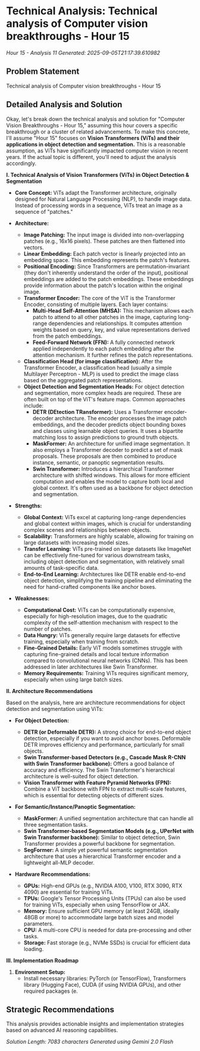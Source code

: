 # Technical Analysis: Technical analysis of Computer vision breakthroughs - Hour 15
*Hour 15 - Analysis 11*
*Generated: 2025-09-05T21:17:39.610982*

## Problem Statement
Technical analysis of Computer vision breakthroughs - Hour 15

## Detailed Analysis and Solution
Okay, let's break down the technical analysis and solution for "Computer Vision Breakthroughs - Hour 15," assuming this hour covers a specific breakthrough or a cluster of related advancements. To make this concrete, I'll assume "Hour 15" focuses on **Vision Transformers (ViTs) and their applications in object detection and segmentation.** This is a reasonable assumption, as ViTs have significantly impacted computer vision in recent years.  If the actual topic is different, you'll need to adjust the analysis accordingly.

**I. Technical Analysis of Vision Transformers (ViTs) in Object Detection & Segmentation**

*   **Core Concept:**  ViTs adapt the Transformer architecture, originally designed for Natural Language Processing (NLP), to handle image data. Instead of processing words in a sequence, ViTs treat an image as a sequence of "patches."

*   **Architecture:**
    *   **Image Patching:**  The input image is divided into non-overlapping patches (e.g., 16x16 pixels). These patches are then flattened into vectors.
    *   **Linear Embedding:** Each patch vector is linearly projected into an embedding space.  This embedding represents the patch's features.
    *   **Positional Encoding:**  Since Transformers are permutation-invariant (they don't inherently understand the order of the input), positional embeddings are added to the patch embeddings. These embeddings provide information about the patch's location within the original image.
    *   **Transformer Encoder:** The core of the ViT is the Transformer Encoder, consisting of multiple layers. Each layer contains:
        *   **Multi-Head Self-Attention (MHSA):**  This mechanism allows each patch to attend to all other patches in the image, capturing long-range dependencies and relationships.  It computes attention weights based on query, key, and value representations derived from the patch embeddings.
        *   **Feed-Forward Network (FFN):**  A fully connected network applied independently to each patch embedding after the attention mechanism.  It further refines the patch representations.
    *   **Classification Head (for image classification):** After the Transformer Encoder, a classification head (usually a simple Multilayer Perceptron - MLP) is used to predict the image class based on the aggregated patch representations.
    *   **Object Detection and Segmentation Heads:** For object detection and segmentation, more complex heads are required. These are often built on top of the ViT's feature maps. Common approaches include:
        *   **DETR (DEtection TRansformer):** Uses a Transformer encoder-decoder architecture.  The encoder processes the image patch embeddings, and the decoder predicts object bounding boxes and classes using learnable object queries.  It uses a bipartite matching loss to assign predictions to ground truth objects.
        *   **MaskFormer:**  An architecture for unified image segmentation.  It also employs a Transformer decoder to predict a set of mask proposals. These proposals are then combined to produce instance, semantic, or panoptic segmentation results.
        *   **Swin Transformer:** Introduces a hierarchical Transformer architecture with shifted windows. This allows for more efficient computation and enables the model to capture both local and global context. It's often used as a backbone for object detection and segmentation.

*   **Strengths:**
    *   **Global Context:** ViTs excel at capturing long-range dependencies and global context within images, which is crucial for understanding complex scenes and relationships between objects.
    *   **Scalability:**  Transformers are highly scalable, allowing for training on large datasets with increasing model sizes.
    *   **Transfer Learning:**  ViTs pre-trained on large datasets like ImageNet can be effectively fine-tuned for various downstream tasks, including object detection and segmentation, with relatively small amounts of task-specific data.
    *   **End-to-End Learning:** Architectures like DETR enable end-to-end object detection, simplifying the training pipeline and eliminating the need for hand-crafted components like anchor boxes.

*   **Weaknesses:**
    *   **Computational Cost:** ViTs can be computationally expensive, especially for high-resolution images, due to the quadratic complexity of the self-attention mechanism with respect to the number of patches.
    *   **Data Hungry:**  ViTs generally require large datasets for effective training, especially when training from scratch.
    *   **Fine-Grained Details:**  Early ViT models sometimes struggle with capturing fine-grained details and local texture information compared to convolutional neural networks (CNNs).  This has been addressed in later architectures like Swin Transformer.
    *   **Memory Requirements:** Training ViTs requires significant memory, especially when using large batch sizes.

**II. Architecture Recommendations**

Based on the analysis, here are architecture recommendations for object detection and segmentation using ViTs:

*   **For Object Detection:**
    *   **DETR (or Deformable DETR):** A strong choice for end-to-end object detection, especially if you want to avoid anchor boxes. Deformable DETR improves efficiency and performance, particularly for small objects.
    *   **Swin Transformer-based Detectors (e.g., Cascade Mask R-CNN with Swin Transformer backbone):**  Offers a good balance of accuracy and efficiency. The Swin Transformer's hierarchical architecture is well-suited for object detection.
    *   **Vision Transformer with Feature Pyramid Networks (FPN):**  Combine a ViT backbone with FPN to extract multi-scale features, which is essential for detecting objects of different sizes.

*   **For Semantic/Instance/Panoptic Segmentation:**
    *   **MaskFormer:**  A unified segmentation architecture that can handle all three segmentation tasks.
    *   **Swin Transformer-based Segmentation Models (e.g., UPerNet with Swin Transformer backbone):**  Similar to object detection, Swin Transformer provides a powerful backbone for segmentation.
    *   **SegFormer:** A simple yet powerful semantic segmentation architecture that uses a hierarchical Transformer encoder and a lightweight all-MLP decoder.

*   **Hardware Recommendations:**
    *   **GPUs:** High-end GPUs (e.g., NVIDIA A100, V100, RTX 3090, RTX 4090) are essential for training ViTs.
    *   **TPUs:**  Google's Tensor Processing Units (TPUs) can also be used for training ViTs, especially when using TensorFlow or JAX.
    *   **Memory:**  Ensure sufficient GPU memory (at least 24GB, ideally 48GB or more) to accommodate large batch sizes and model parameters.
    *   **CPU:**  A multi-core CPU is needed for data pre-processing and other tasks.
    *   **Storage:** Fast storage (e.g., NVMe SSDs) is crucial for efficient data loading.

**III. Implementation Roadmap**

1.  **Environment Setup:**
    *   Install necessary libraries: PyTorch (or TensorFlow), Transformers library (Hugging Face), CUDA (if using NVIDIA GPUs), and other required packages (e.

## Strategic Recommendations
This analysis provides actionable insights and implementation strategies
based on advanced AI reasoning capabilities.

*Solution Length: 7083 characters*
*Generated using Gemini 2.0 Flash*
